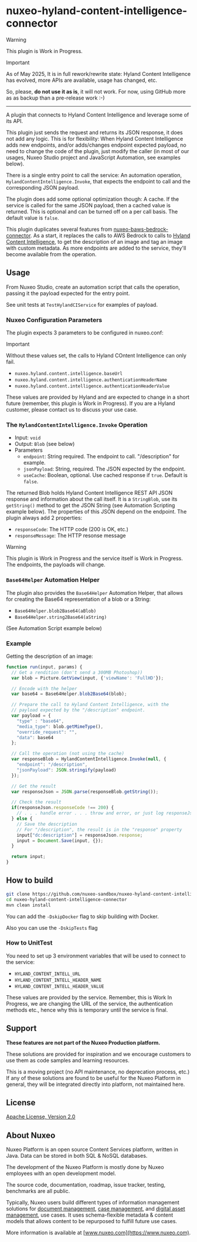 # nuxeo-hyland-content-intelligence-connector

> [!WARNING]
> This plugin is Work in Progress.

> [!IMPORTANT]
> As of May 2025, It is in full rework/rewrite state: Hyland Content Intelligence has evolved, more APIs are available, usage has changed, etc.
> 
> So, please, **do not use it as is**, it will not work. For now, using GitHub more as as backup than a pre-release work :-)

<hr>

A plugin that connects to Hyland Content Intelligence and leverage some of its API.

This plugin just sends the request and returns its JSON response, it does not add any logic. This is for flexibility: When Hyland Content Intelligence adds new endpoints, and/or adds/changes endpoint expected payload, no need to change the code of the plugin, just modify the caller (in most of our usages, Nuxeo Studio project and JavaScript Automation, see examples below).

There is a single entry point to call the service: An automation operation, `HylandContentIntelligence.Invoke`, that expects the endpoint to call and the corresponding JSON payload.

The plugin does add some optional optimization though: A cache. If the service is called for the same JSON payload, then a cached value is returned. This is optional and can be turned off on a per call basis. The default value is `false`.

This plugin duplicates several features from [nuxeo-baws-bedrock-connector](https://github.com/nuxeo-sandbox/nuxeo-aws-bedrock-connector). As a start, it replaces the calls to AWS Bedrock to calls to [Hyland Content Intelligence](https://www.hyland.com/en), to get the description of an image and tag an image with custom metadata. As more endpoints are added to the service, they'll become available from the operation.

## Usage

From Nuxeo Studio, create an automation script that calls the operation, passing it the payload expected for the entry point.

See unit tests at `TestHylandCIService` for examples of payload.

### Nuxeo Configuration Parameters

The plugin expects 3 parameters to be configured in nuxeo.conf:

> [!IMPORTANT]
> Without these values set, the calls to Hyland COntent Intelligence can only fail.

* `nuxeo.hyland.content.intelligence.baseUrl`
* `nuxeo.hyland.content.intelligence.authenticationHeaderName`
* `nuxeo.hyland.content.intelligence.authenticationHeaderValue`

These values are provided by Hyland and are expected to change in a short future (remember, this plugin is Work in Progress). If you are a Hyland customer, please contact us to discuss your use case.


### The `HylandContentIntelligence.Invoke` Operation

* Input: `void`
* Output: `Blob` (see below) 
* Parameters
  * `endpoint`: String required. The endpoint to call. "/description" for example.
  * `jsonPayload`: String, required. The JSON expected by the endpoint.
  * `useCache`: Boolean, optional. Use cached response if `true`. Default is `false`.

The returned Blob holds Hyland Content Intelligence REST API JSON response and information about the call itself. It is a `StringBlob`, use its `getString()` method to get the JSON String (see Automation Scripting example below). The properties of this JSON depend on the endpoint. The plugin always add 2 properties:

* `responseCode`: The HTTP code (200 is OK, etc.)
* `responseMessage`: The HTTP resonse message


> [!WARNING]
> This plugin is Work in Progress and the service itself is Work in Progress. The endpoints, the payloads will change.

### `Base64Helper` Automation Helper

The plugin also provides the `Base64Helper` Automation Helper, that allows for creating the Base64 representation of a blob or a String:

* `Base64Helper.blob2Base64(aBlob)`
* `Base64Helper.string2Base64(aString)`

(See Automation Script example below)

### Example

Getting the description of an image:

```js
function run(input, params) {
  // Get a rendition (don't send a 300MB Photoshop))
  var blob = Picture.GetView(input, {'viewName': 'FullHD'});

  // Encode with the helper
  var base64 = Base64Helper.blob2Base64(blob);

  // Prepare the call to Hyland Content Intelligence, with the
  // payload expected by the "/description" endpoint.
  var payload = {
    "type" : "base64",
    "media_type": blob.getMimeType(),
    "override_request": "",
    "data": base64
  };

  // Call the operation (not using the cache)
  var responseBlob = HylandContentIntelligence.Invoke(null, {
    "endpoint": "/description",
    "jsonPayload": JSON.stringify(payload)
  });

  // Get the result
  var responseJson = JSON.parse(responseBlob.getString());

  // Check the result
  if(responseJson.responseCode !== 200) {
    // . . . handle error . . . throw and error, or just log responseJson.responseCode + ", " + responseJson.responseMessage . . .
  } else {
    // Save the description
    // For "/description", the result is in the "response" property
    input["dc:description"] = responseJson.response;
    input = Document.Save(input, {});
  }

  return input;
}
```


## How to build
```bash
git clone https://github.com/nuxeo-sandbox/nuxeo-hyland-content-intelligence-connector
cd nuxeo-hyland-content-intelligence-connector
mvn clean install
```

You can add the `-DskipDocker` flag to skip building with Docker.

Also you can use the `-DskipTests` flag

### How to UnitTest

You need to set up 3 environment variables that will be used to connect to the service:

* `HYLAND_CONTENT_INTELL_URL`
* `HYLAND_CONTENT_INTELL_HEADER_NAME`
* `HYLAND_CONTENT_INTELL_HEADER_VALUE`

These values are provided by the service. Remember, this is Work In Progress, we are changing the URL of the service, the authentication methods etc., hence why this is temporary until the service is final.


## Support
**These features are not part of the Nuxeo Production platform.**

These solutions are provided for inspiration and we encourage customers to use them as code samples and learning
resources.

This is a moving project (no API maintenance, no deprecation process, etc.) If any of these solutions are found to be
useful for the Nuxeo Platform in general, they will be integrated directly into platform, not maintained here.


## License
[Apache License, Version 2.0](http://www.apache.org/licenses/LICENSE-2.0.html)


## About Nuxeo
Nuxeo Platform is an open source Content Services platform, written in Java. Data can be stored in both SQL & NoSQL
databases.

The development of the Nuxeo Platform is mostly done by Nuxeo employees with an open development model.

The source code, documentation, roadmap, issue tracker, testing, benchmarks are all public.

Typically, Nuxeo users build different types of information management solutions
for [document management](https://www.nuxeo.com/solutions/document-management/), [case management](https://www.nuxeo.com/solutions/case-management/),
and [digital asset management](https://www.nuxeo.com/solutions/dam-digital-asset-management/), use cases. It uses
schema-flexible metadata & content models that allows content to be repurposed to fulfill future use cases.

More information is available at [www.nuxeo.com](https://www.nuxeo.com).
